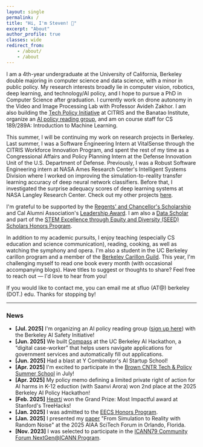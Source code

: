 ```yaml
---
layout: single
permalink: /
title: "Hi, I'm Steven! 👋"
excerpt: "About"
author_profile: true
classes: wide
redirect_from:
    - /about/
    - /about
---
```


I am a 4th-year undergraduate at the University of California, Berkeley double majoring in computer science and data science, with a minor in public policy. My research interests broadly lie in computer vision, robotics, deep learning, and technology/AI policy, and I hope to pursue a PhD in Computer Science after graduation. I currently work on drone autonomy in the Video and Image Processing Lab with Professor Avideh Zakhor. I am also building the [Tech Policy Initiative](https://citris-uc.org/research/citris-tech-policy/) at CITRIS and the Banatao Institute, organize an [AI policy reading group](https://berkeleyaisafety.com/readinggroup), and am on course staff for CS 189/289A: Introduction to Machine Learning.

This summer, I will be continuing my work on research projects in Berkeley. Last summer, I was a Software Engineering Intern at VitalSense through the CITRIS Workforce Innovation Program, and spent the rest of my time as a Congressional Affairs and Policy Planning Intern at the Defense Innovation Unit of the U.S. Department of Defense. Previously, I was a Robust Software Engineering intern at NASA Ames Research Center's Intelligent Systems Division where I worked on improving the simulation-to-reality transfer learning accuracy of deep neural network classifiers. Before that, I investigated the surprise adequacy scores of deep learning systems at NASA Langley Research Center. Check out my other projects [here](https://stevenfluo.github.io/projects).

I'm grateful to be supported by the [Regents' and Chancellor's Scholarship](https://financialaid.berkeley.edu/types-of-aid-at-berkeley/scholarships/regents-and-chancellors-scholarship/) and Cal Alumni Association's [Leadership Award](https://alumni.berkeley.edu/get-involved/scholarships/the-leadership-award/). I am also a [Data Scholar](https://data.berkeley.edu/data-science/student-opportunities/data-scholars) and part of the [STEM Excellence through Equity and Diversity (SEED) Scholars Honors Program](https://seedscholars.berkeley.edu/home).

In addition to my academic pursuits, I enjoy teaching (especially CS education and science communication), reading, cooking, as well as watching the symphony and opera. I'm also a student in the UC Berkeley carillon program and a member of the [Berkeley Carillon Guild](https://bells.studentorg.berkeley.edu). This year, I'm challenging myself to read one book every month (with occasional accompanying blogs). Have titles to suggest or thoughts to share? Feel free to reach out — I'd love to hear from you!

If you would like to contact me, you can email me at sfluo (AT@) berkeley (DOT.) edu. Thanks for stopping by!

---

### News
- **[Jul. 2025]** I'm organizing an AI policy reading group ([sign up here](https://berkeleyaisafety.com/readinggroup)) with the Berkeley AI Safety Initiative!
- **[Jun. 2025]** We built [Compass](https://devpost.com/software/compass-xiatk7) at the UC Berkeley AI Hackathon, a “digital case-worker” that helps users navigate applications for government services and automatically fill out applications.
- **[Jun. 2025]** Had a blast at Y Combinator's AI Startup School!
- **[Apr. 2025]** I'm excited to participate in the [Brown CNTR Tech & Policy Summer School](https://cntr.brown.edu/summer-school) in July!
- **[Apr. 2025]** My policy memo defining a limited private right of action for AI harms in K-12 eduction (with Saanvi Arora) won 2nd place at the 2025 Berkeley AI Policy Hackathon!
- **[Feb. 2025]** [He*a*rt*i*](https://devpost.com/software/hearti) won the Grand Prize: Most Impactful award at Stanford's TreeHacks!
- **[Jan. 2025]** I was admitted to the [EECS Honors Program](https://eecs.berkeley.edu/resources/undergrads/honors/).
- **[Jan. 2025]** I presented my [paper](https://stevenfluo.github.io/projects/#papers--publications) "From Simulation to Reality with Random Noise" at the 2025 AIAA SciTech Forum in Orlando, Florida.
- **[Nov. 2023]** I was selected to participate in the [ICANN79 Community Forum NextGen@ICANN Program](https://www.icann.org/en/announcements/details/icann-announces-nextgenicann79-participants-27-11-2023-en).